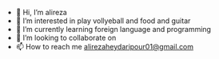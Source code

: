 - 👋 Hi, I’m alireza
- 👀 I’m interested in play vollyeball and food and guitar
- 🌱 I’m currently learning foreign language and programming
- 💞️ I’m looking to collaborate on 
- 📫 How to reach me alirezaheydaripour01@gmail.com

<!---
ariiwii/ariiwii is a ✨ special ✨ repository because its `README.md` (this file) appears on your GitHub profile.
You can click the Preview link to take a look at your changes.
--->
